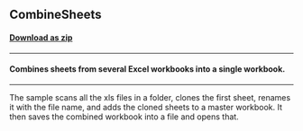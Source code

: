 ## CombineSheets
#### [Download as zip](https://grapecity.github.io/DownGit/#/home?url=https://github.com/GrapeCity/ComponentOne-WinForms-Samples/tree/master/NetFramework\Excel\CS\CombineSheets)
____
#### Combines sheets from several Excel workbooks into a single workbook.
____
The sample scans all the xls files in a folder, clones the first sheet, renames it with the file name, and adds the cloned sheets to a master workbook.
It then saves the combined workbook into a file and opens that.
